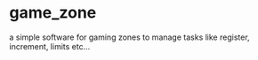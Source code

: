 # game_zone
a simple software for gaming zones to manage tasks like register, increment, limits etc...
